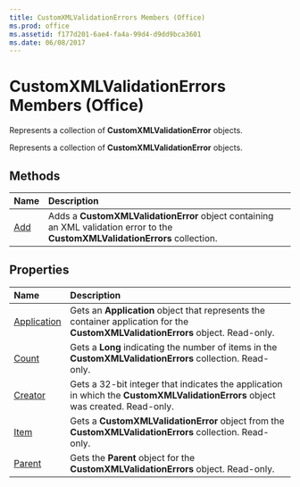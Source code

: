 ```yaml
---
title: CustomXMLValidationErrors Members (Office)
ms.prod: office
ms.assetid: f177d201-6ae4-fa4a-99d4-d9dd9bca3601
ms.date: 06/08/2017
---
```



# CustomXMLValidationErrors Members (Office)
Represents a collection of **CustomXMLValidationError** objects.

Represents a collection of **CustomXMLValidationError** objects.


## Methods



|**Name**|**Description**|
|:-----|:-----|
|[Add](customxmlvalidationerrors-add-method-office.md)|Adds a **CustomXMLValidationError** object containing an XML validation error to the **CustomXMLValidationErrors** collection.|

## Properties



|**Name**|**Description**|
|:-----|:-----|
|[Application](customxmlvalidationerrors-application-property-office.md)|Gets an **Application** object that represents the container application for the **CustomXMLValidationErrors** object. Read-only.|
|[Count](customxmlvalidationerrors-count-property-office.md)|Gets a **Long** indicating the number of items in the **CustomXMLValidationErrors** collection. Read-only.|
|[Creator](customxmlvalidationerrors-creator-property-office.md)|Gets a 32-bit integer that indicates the application in which the **CustomXMLValidationErrors** object was created. Read-only.|
|[Item](customxmlvalidationerrors-item-property-office.md)|Gets a **CustomXMLValidationError** object from the **CustomXMLValidationErrors** collection. Read-only.|
|[Parent](customxmlvalidationerrors-parent-property-office.md)|Gets the **Parent** object for the **CustomXMLValidationErrors** object. Read-only.|

